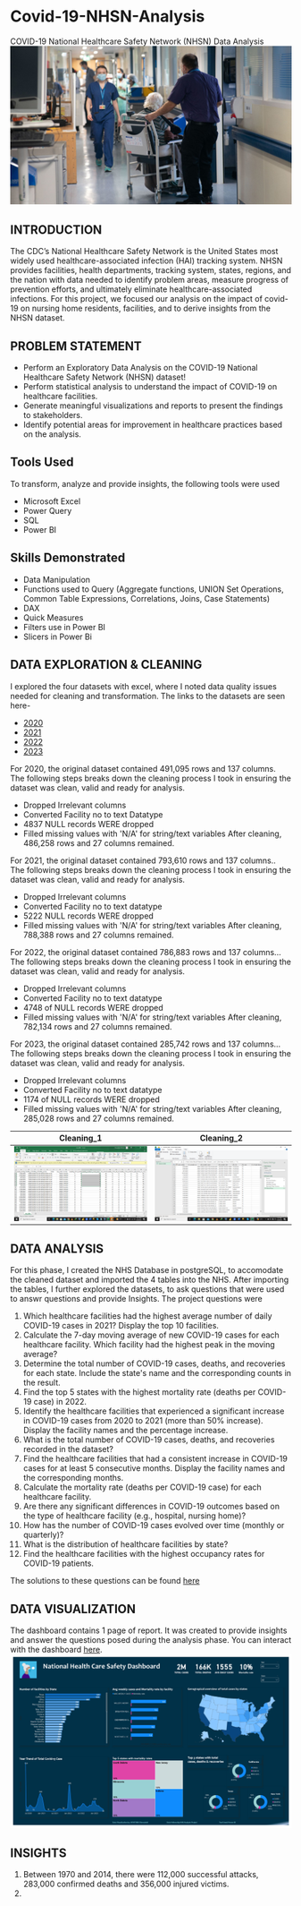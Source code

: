 # Covid-19-NHSN-Analysis
COVID-19 National Healthcare Safety Network (NHSN) Data Analysis
![](nhs_safety.jpg)

## INTRODUCTION 
The CDC’s National Healthcare Safety Network is the United States most widely used healthcare-associated infection (HAI) tracking system. NHSN provides facilities, health departments, tracking system, states, regions, and the nation with data needed to identify problem areas, measure progress of prevention efforts, and ultimately eliminate healthcare-associated infections.
For this project, we focused our analysis on the impact of covid-19 on nursing home residents, facilities, and to derive insights from the NHSN dataset. 

## PROBLEM STATEMENT 
- Perform an Exploratory Data Analysis on the COVID-19 National Healthcare Safety Network (NHSN) dataset!
- Perform statistical analysis to understand the impact of COVID-19 on healthcare facilities.
- Generate meaningful visualizations and reports to present the findings to stakeholders.
- Identify potential areas for improvement in healthcare practices based on the analysis.

## Tools Used
To transform, analyze and provide insights, the following tools were used
- Microsoft Excel
- Power Query
- SQL
- Power BI

## Skills Demonstrated
- Data Manipulation
- Functions used to Query (Aggregate functions, UNION Set Operations, Common Table Expressions, Correlations, Joins, Case Statements)
- DAX
- Quick Measures
- Filters use in Power BI
- Slicers in Power Bi

## DATA EXPLORATION & CLEANING
I explored the four datasets with excel, where I noted data quality issues needed for cleaning and transformation. The links to the datasets are seen here- 
- [2020](https://download.cms.gov/covid_nhsn/faclevel_2020.zip)
- [2021](https://download.cms.gov/covid_nhsn/faclevel_2021.zip)
- [2022](https://download.cms.gov/covid_nhsn/faclevel_2022.zip)
- [2023](https://download.cms.gov/covid_nhsn/faclevel_2023.zip)

For 2020, the original dataset contained 491,095 rows and 137 columns. The following steps breaks down the cleaning process I took in ensuring the dataset was clean, valid and ready for analysis.
- Dropped Irrelevant columns 
- Converted Facility no to text Datatype
- 4837 NULL records WERE dropped
- Filled missing values with 'N/A' for string/text variables
After cleaning, 486,258 rows and 27 columns remained.

For 2021, the original dataset contained 793,610 rows and 137 columns.. The following steps breaks down the cleaning process I took in ensuring the dataset was clean, valid and ready for analysis.
- Dropped Irrelevant columns 
- Converted Facility no to text datatype 
- 5222 NULL records WERE dropped
- Filled missing values with 'N/A' for string/text variables
After cleaning, 788,388 rows and 27 columns remained.

For 2022, the original dataset contained 786,883 rows and 137 columns... The following steps breaks down the cleaning process I took in ensuring the dataset was clean, valid and ready for analysis.
- Dropped Irrelevant columns 
- Converted Facility no to text datatype 
- 4748 of NULL records WERE dropped
- Filled missing values with 'N/A' for string/text variables
After cleaning, 782,134 rows and 27 columns remained.


For 2023, the original dataset contained 285,742 rows and 137 columns... The following steps breaks down the cleaning process I took in ensuring the dataset was clean, valid and ready for analysis.
- Dropped Irrelevant columns 
- Converted Facility no to text datatype 
- 1174  of NULL records WERE dropped
- Filled missing values with 'N/A' for string/text variables
After cleaning, 285,028 rows and 27 columns remained.



Cleaning_1              |           Cleaning_2
:------------------------:|:---------------------:
![](exploration.png)     |![](cleaning.png)

## DATA ANALYSIS
For this phase, I created the NHS Database in postgreSQL, to accomodate the cleaned dataset and imported the 4 tables into the NHS. After importing the tables, I further explored the datasets, to ask questions that were used to answr questions and  provide Insights. The project questions were 

1. Which healthcare facilities had the highest average number of daily COVID-19 cases in
2021? Display the top 10 facilities.
2. Calculate the 7-day moving average of new COVID-19 cases for each healthcare facility.
Which facility had the highest peak in the moving average?
3. Determine the total number of COVID-19 cases, deaths, and recoveries for each state.
Include the state's name and the corresponding counts in the result.
4. Find the top 5 states with the highest mortality rate (deaths per COVID-19 case) in 2022.
5. Identify the healthcare facilities that experienced a significant increase in COVID-19
cases from 2020 to 2021 (more than 50% increase). Display the facility names and the
percentage increase.
6. What is the total number of COVID-19 cases, deaths, and recoveries recorded in the
dataset?
7. Find the healthcare facilities that had a consistent increase in COVID-19 cases for at
least 5 consecutive months. Display the facility names and the corresponding months.
8. Calculate the mortality rate (deaths per COVID-19 case) for each healthcare facility.
9. Are there any significant differences in COVID-19 outcomes based on the type of
healthcare facility (e.g., hospital, nursing home)?
10. How has the number of COVID-19 cases evolved over time (monthly or quarterly)?
11. What is the distribution of healthcare facilities by state?
12. Find the healthcare facilities with the highest occupancy rates for COVID-19 patients.


The solutions to these questions can be found [here](https://github.com/TobyDavids/Covid-19-NHSN-Analysis/edit/main/Covid-19-NHSN-Analysis.md)


## DATA VISUALIZATION
The dashboard contains 1 page of report. It was created to provide insights and answer the questions posed during the analysis phase. 
You can interact with the dashboard [here](https://app.powerbi.com/groups/me/reports/05f48389-54f2-44ce-8eaf-2cfae370c163/ReportSection?experience=power-bi). 
![](covid_viz.jpg)

## INSIGHTS
1. Between 1970 and 2014, there were 112,000 successful attacks, 283,000 confirmed deaths and 356,000 injured victims.
2. 
